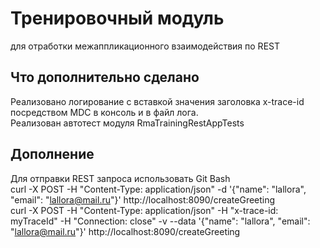 # Тренировочный модуль   
для отработки межаппликационного взаимодействия по REST   

## Что дополнительно сделано
Реализовано логирование с вставкой значения заголовка x-trace-id посредством MDC в консоль и в файл лога.  
Реализован автотест модуля RmaTrainingRestAppTests

## Дополнение
Для отправки REST запроса использовать Git Bash   
curl -X POST -H "Content-Type: application/json" -d '{"name": "lallora", "email": "lallora@mail.ru"}' http://localhost:8090/createGreeting   
curl -X POST -H "Content-Type: application/json" -H "x-trace-id: myTraceId" -H "Connection: close" -v --data  '{"name": "lallora", "email": "lallora@mail.ru"}' http://localhost:8090/createGreeting